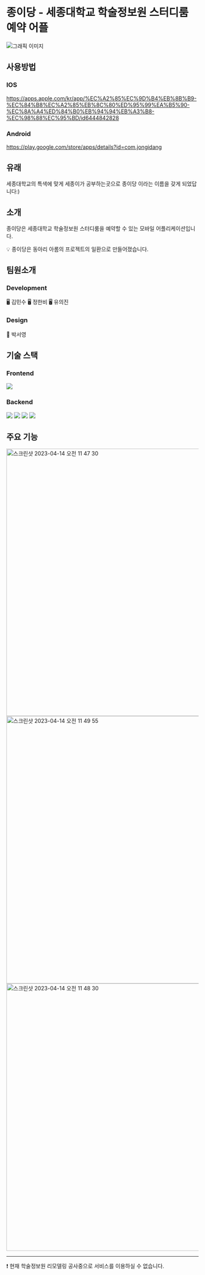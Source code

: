 # 종이당 - 세종대학교 학술정보원 스터디룸 예약 어플
![그래픽 이미지](https://user-images.githubusercontent.com/45655623/231925680-34d210c6-3914-40de-855b-2c5c5f7e982f.png)
## 사용방법
### IOS
https://apps.apple.com/kr/app/%EC%A2%85%EC%9D%B4%EB%8B%B9-%EC%84%B8%EC%A2%85%EB%8C%80%ED%95%99%EA%B5%90-%EC%8A%A4%ED%84%B0%EB%94%94%EB%A3%B8-%EC%98%88%EC%95%BD/id6444842828
### Android
https://play.google.com/store/apps/details?id=com.jongidang


## 유래
세종대학교의 특색에 맞게 세종이가 공부하는곳으로 종이당 이라는 이름을 갖게 되었답니다:)

## 소개
종이당은 세종대학교 학술정보원 스터디룸을 예약할 수 있는 모바일 어플리케이션입니다.
<aside>
💡 종이당은 동아리 아롬의 프로젝트의 일환으로 만들어졌습니다.
</aside>

## 팀원소개
### Development
🖥️ 김민수
🖥️ 정한비 
🖥️ 유의진 

### Design
🎨 박서영

## 기술 스택
### Frontend
<img src="https://img.shields.io/badge/React-Native-61DAFB?style=for-the-badge&logo=React&logoColor=white">

### Backend
<div>
<img src="https://img.shields.io/badge/FastAPI-009688?style=for-the-badge&logo=FastAPI&logoColor=white">
<img src="https://img.shields.io/badge/Python-3776AB?style=for-the-badge&logo=Python&logoColor=white">
<img src="https://img.shields.io/badge/Python-3776AB?style=for-the-badge&logo=Python&logoColor=white">
<img src="https://img.shields.io/badge/Amazon Ec2-FF9900?style=for-the-badge&logo=Amazon Ec2&logoColor=white">
</div>

## 주요 기능
<img width="699" alt="스크린샷 2023-04-14 오전 11 47 30" src="https://user-images.githubusercontent.com/45655623/231928836-f936cf30-5397-4856-8e1d-b3c7df2b7257.png">
<img width="699" alt="스크린샷 2023-04-14 오전 11 49 55" src="https://user-images.githubusercontent.com/45655623/231929235-eb357680-3e1a-4b3a-8b81-cc561b274c95.png">
<img width="699" alt="스크린샷 2023-04-14 오전 11 48 30" src="https://user-images.githubusercontent.com/45655623/231928972-f36849eb-418b-4ce0-b0d7-1236e4f3648b.png">

---
❗️ 현재 학술정보원 리모델링 공사중으로 서비스를 이용하실 수 없습니다.

